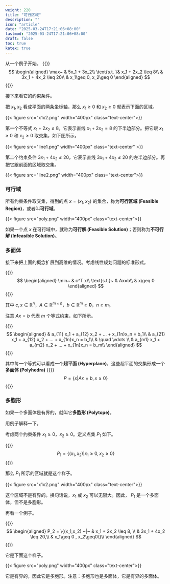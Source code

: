 ```yaml
---
weight: 220
title: "可行区域"
description: ""
icon: "article"
date: "2025-03-24T17:21:06+08:00"
lastmod: "2025-03-24T17:21:06+08:00"
draft: false
toc: true
katex: true
---
```


从一个例子开始。
{{<katex>}}
$$
\begin{aligned}
\max~ & 5x_1 + 3x_2\\
\text{s.t. }& x_1 + 2x_2 \leq 8\\
& 3x_1 + 4x_2 \leq 20\\
& x_1\geq 0, x_2\geq 0
\end{aligned}
$$
{{</katex>}}

接下来看它的约束条件。

把 $x_1,x_2$ 看成平面的两条坐标轴，那么 $x_1\geq 0$ 和 $x_2\geq 0$ 就表示下面的区域。

{{< figure src="x1x2.png" width="400px" class="text-center">}}

第一个不等式 $x_1 + 2x_2 \leq 8$，它表示直线 $x_1+2x_2=8$ 的下半边部分。把它跟 $x_1\geq 0$ 和 $x_2\geq 0$ 取交集，如下图所示。

{{< figure src="line1.png" width="400px" class="text-center" >}}

第二个约束条件 $3x_1 + 4x_2 \leq 20$，它表示直线  $3x_1 + 4x_2 \leq 20$ 的左半边部分。再把它跟前面的区域取交集。

{{< figure src="line2.png" width="400px" class="text-center">}}

### 可行域

所有约束条件取交集，得到的点 $x=(x_1,x_2)$ 的集合，称为**可行区域  (Feasible Region)**，或者叫**可行域**。

{{< figure src="poly.png" width="400px" class="text-center">}}

如果一个点 $x$ 在可行域中，就称为**可行解 (Feasible Solution)**；否则称为**不可行解 (Infeasible Solution)**。

### 多面体

接下来把上面的概念扩展到高维的情况。考虑线性规划问题的标准形式。

{{<katex>}}
$$
\begin{aligned}
\min~ & c^T x\\
\text{s.t.}~ & Ax=b\\
& x\geq 0
\end{aligned}
$$
{{</katex>}}

其中 $c, x \in \mathbb{R}^n$，$A\in\mathbb{R}^{m\times n}$，$b\in\mathbb{R}^m \geq \mathbf{0}$，$n\geq m$。

注意 $Ax=b$ 代表 $m$ 个等式约束，如下所示。

{{<katex>}}
$$
\begin{aligned}
& a_{11} x_1 + a_{12} x_2 + ... + x_{1n}x_n = b_1\\
& a_{21} x_1 + a_{12} x_2 + ... + x_{1n}x_n = b_1\\
& \quad \vdots \\
& a_{m1} x_1 + a_{m2} x_2 + ... + x_{1n}x_n = b_m\\
\end{aligned}
$$
{{</katex>}}

其中每一个等式可以看成一个**超平面 (Hyperplane)**，这些超平面的交集形成一个**多面体 (Polyhedra)**
{{<katex>}}
$$
P = \{x| Ax=b, x\geq 0 \}
$$
{{</katex>}}

### 多胞形

如果一个多面体是有界的，就叫它**多胞形 (Polytope)**。

用例子解释一下。

考虑两个约束条件 $x_1\geq 0$，$x_2\geq 0$。定义点集 $P_1$ 如下。

{{<katex>}}
$$
P_1 = \{(x_1,x_2) | x_1\geq 0 , x_2\geq0 \}
$$
{{</katex>}}

那么 $P_1$ 所示的区域就是这个样子。

{{< figure src="x1x2.png" width="400px" class="text-center">}}

这个区域不是有界的。换句话说，$x_1$ 或 $x_2$ 可以无限大。因此， $P_1$ 是一个多面体，但不是多胞形。

再看一个例子。

{{<katex>}}
$$
\begin{aligned}
P_2 = \{(x_1,x_2) ~|~ & x_1 + 2x_2 \leq 8, \\
& 3x_1 + 4x_2 \leq 20,\\
& x_1\geq 0 , x_2\geq0\}\\
\end{aligned}
$$
{{</katex>}}

它是下面这个样子。

{{< figure src="poly.png" width="400px" class="text-center">}}

它是有界的，因此它是多胞形。注意：多胞形也是多面体，它是有界的多面体。
